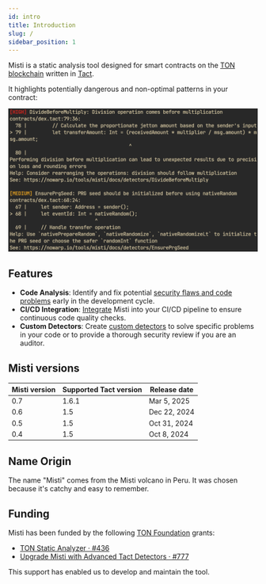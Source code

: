 ```yaml
---
id: intro
title: Introduction
slug: /
sidebar_position: 1
---
```


Misti is a static analysis tool designed for smart contracts on the [TON blockchain](https://ton.org/) written in [Tact](https://tact-lang.org/).

It highlights potentially dangerous and non-optimal patterns in your contract:

![img](/img/demo-warnings.png)

## Features
- **Code Analysis**: Identify and fix potential [security flaws and code problems](https://nowarp.io/tools/misti/docs/detectors) early in the development cycle.
- **CI/CD Integration**:
  [Integrate](https://nowarp.io/tools/misti/docs/tutorial/ci-cd) Misti into your CI/CD pipeline to ensure continuous code quality checks.
- **Custom Detectors**: Create [custom detectors](https://nowarp.io/tools/misti/docs/hacking/custom-detector) to solve specific problems in your code or to provide a thorough security review if you are an auditor.

## Misti versions

| Misti version | Supported Tact version | Release date |
|---------------|------------------------|--------------|
| 0.7           | 1.6.1                  | Mar 5, 2025  |
| 0.6           | 1.5                    | Dec 22, 2024 |
| 0.5           | 1.5                    | Oct 31, 2024 |
| 0.4           | 1.5                    | Oct 8, 2024  |

## Name Origin
The name "Misti" comes from the Misti volcano in Peru. It was chosen because it's catchy and easy to remember.

## Funding
Misti has been funded by the following [TON Foundation](https://ton.foundation) grants:
* [TON Static Analyzer · #436](https://github.com/ton-society/grants-and-bounties/issues/436)
* [Upgrade Misti with Advanced Tact Detectors · #777](https://github.com/ton-society/grants-and-bounties/issues/777)

This support has enabled us to develop and maintain the tool.
